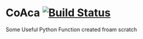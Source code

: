 # CoAca [![Build Status](https://travis-ci.org/prk327/CoAca.svg?branch=master)](https://travis-ci.org/prk327/CoAca)
Some Useful Python Function created froam scratch
